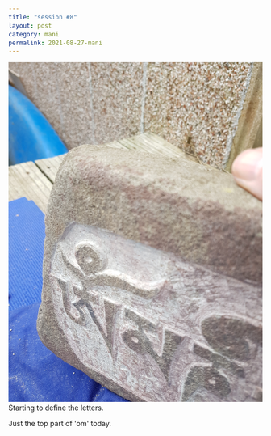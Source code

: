 ```yaml
---
title: "session #8"
layout: post
category: mani
permalink: 2021-08-27-mani
---
```


![stone11](/assets/images/mani/mani10/stone11.jpg)
Starting to define the letters.  


Just the top part of 'om' today.
